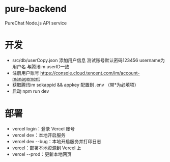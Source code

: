 # pure-backend

PureChat Node.js API service

# 开发
- src/db/userCopy.json 添加用户信息 测试账号默认密码123456 username为用户名 与腾讯im userID一致
- 注册用户账号 https://console.cloud.tencent.com/im/account-management
- 获取腾讯im sdkappid && appkey 配置到 .env （带*为必填项）
- 启动 npm run dev

# 部署
- vercel login：登录 Vercel 账号
- vercel dev：本地开启服务
- vercel dev --bug：本地开启服务并打印日志
- vercel：部署本地资源到 Vercel 上
- vercel --prod：更新本地网页